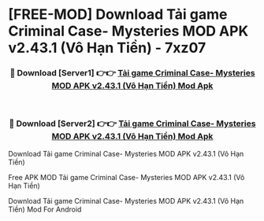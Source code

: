 # [FREE-MOD] Download Tải game Criminal Case- Mysteries MOD APK v2.43.1 (Vô Hạn Tiền) - 7xz07


<div align="center">
<h3>🔴 Download [Server1] 👉👉 <a href="https://apk-comot.site?title=Tải_game_Criminal_Case-_Mysteries_MOD_APK_v2.43.1_(Vô_Hạn_Tiền)">Tải game Criminal Case- Mysteries MOD APK v2.43.1 (Vô Hạn Tiền) Mod Apk</a></h3><br>

<h3>🔴 Download [Server2] 👉👉 <a href="https://apk-comot.site?title=Tải_game_Criminal_Case-_Mysteries_MOD_APK_v2.43.1_(Vô_Hạn_Tiền)">Tải game Criminal Case- Mysteries MOD APK v2.43.1 (Vô Hạn Tiền) Mod Apk</a></h3>
</div>



Download Tải game Criminal Case- Mysteries MOD APK v2.43.1 (Vô Hạn Tiền) 

Free APK MOD Tải game Criminal Case- Mysteries MOD APK v2.43.1 (Vô Hạn Tiền) 

Download Tải game Criminal Case- Mysteries MOD APK v2.43.1 (Vô Hạn Tiền) Mod For Android
